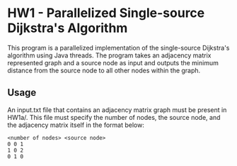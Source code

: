 # HW1 - Parallelized Single-source Dijkstra's Algorithm

This program is a parallelized implementation of the single-source Dijkstra's algorithm using Java threads. The program takes an adjacency matrix represented graph and a source node as input and outputs the minimum distance from the source node to all other nodes within the graph.

## Usage
An input.txt file that contains an adjacency matrix graph must be present in HW1a/. This file must specify the number of nodes, the source node, and the adjacency matrix itself in the format below:
```
<number of nodes> <source node>
0 0 1
1 0 2
0 1 0
```
